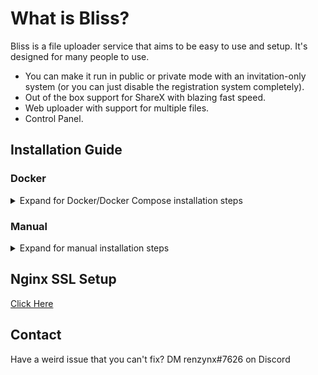 # What is Bliss?

Bliss is a file uploader service that aims to be easy to use and setup. It's designed for many people to use.

- You can make it run in public or private mode with an invitation-only system (or you can just disable the registration system completely).
- Out of the box support for ShareX with blazing fast speed.
- Web uploader with support for multiple files.
- Control Panel.

## Installation Guide

### Docker

<details>
<summary>Expand for Docker/Docker Compose installation steps</summary>
<br>
1. Have docker and docker-compose installed (if you don't know what docker is <a href="https://docs.docker.com/">click here</a>.
<br>
2. Clone this repo <code>git clone --recursive https://github.com/renzynx/bliss.git && cd bliss</code>
<br>
3. Run <code>cp .env.example .env</code> and fill out the credentials.
<br>
4. Run the command that corresponds to your OS:
<br>
<ul>
    <li>
        Linux: <code>./scripts/docker-linux.sh</code>
    </li>
    <li>
        Window: <code>./scripts/docker-window.ps1</code>
    </li>
    <li>
        These scripts are identical using the equivalent commands in each OS.
    </li>
</ul>
</details>

### Manual

<details>
<summary>Expand for manual installation steps</summary>
<br>
1. You need to have NodeJS 16 or higher installed.
<br>
2. Clone this repo <code>git clone --recursive https://github.com/renzynx/bliss.git && cd bliss</code>.
<br>
3. Run <code>yarn install</code> or <code>npm install</code>.
<br>
4. Run <code>cp .env.example .env</code> and fill out the credentials.
<br>
5. Run <code>yarn build:all</code> or <code>npm run build:all</code>.
<br>
6. Migrate the database with <code>yarn prisma migrate deploy</code> or <code>yarn prisma db push</code> if you having some problem.
<br>
7. Run <code>yarn start:all</code> or <code>npm run start:all</code> to start Bliss.
</details>

## Nginx SSL Setup

[Click Here](docs/nginx.md)

## Contact

Have a weird issue that you can't fix?
DM renzynx#7626 on Discord
